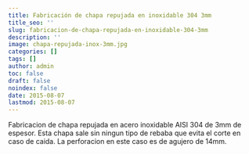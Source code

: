 ```yaml
---
title: Fabricación de chapa repujada en inoxidable 304 3mm
title_seo: ''
slug: fabricacion-de-chapa-repujada-en-inoxidable-304-3mm
description: ''
image: chapa-repujada-inox-3mm.jpg
categories: []
tags: []
author: admin
toc: false
draft: false
noindex: false
date: 2015-08-07
lastmod: 2015-08-07
---
```

Fabricacion de chapa repujada en acero inoxidable AISI 304 de 3mm de
espesor. Esta chapa sale sin ningun tipo de rebaba que evita el corte en
caso de caida. La perforacion en este caso es de agujero de 14mm.
